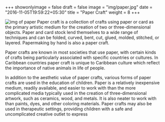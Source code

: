 +++
showonlyimage = false
draft = false
image = "img/paper.jpg"
date = "2016-11-05T19:59:22+05:30"
title = "Paper Craft"
weight = 8
+++

<!--more-->
![img of paper][1]
Paper craft is a collection of crafts using paper or card as the primary artistic medium for the creation of two or three-dimensional objects. Paper and card stock lend themselves to a wide range of techniques and can be folded, curved, bent, cut, glued, molded, stitched, or layered. Papermaking by hand is also a paper craft.

Paper crafts are known in most societies that use paper, with certain kinds of crafts being particularly associated with specific countries or cultures. In Caribbean countries paper craft is unique to Caribbean culture which reflect the importance of native animals in life of people.

In addition to the aesthetic value of paper crafts, various forms of paper crafts are used in the education of children. Paper is a relatively inexpensive medium, readily available, and easier to work with than the more complicated media typically used in the creation of three-dimensional artwork, such as ceramics, wood, and metals. It is also neater to work with than paints, dyes, and other coloring materials. Paper crafts may also be used in therapeutic settings, providing children with a safe and uncomplicated creative outlet to express 

[1]: /img/paper1.jpg
